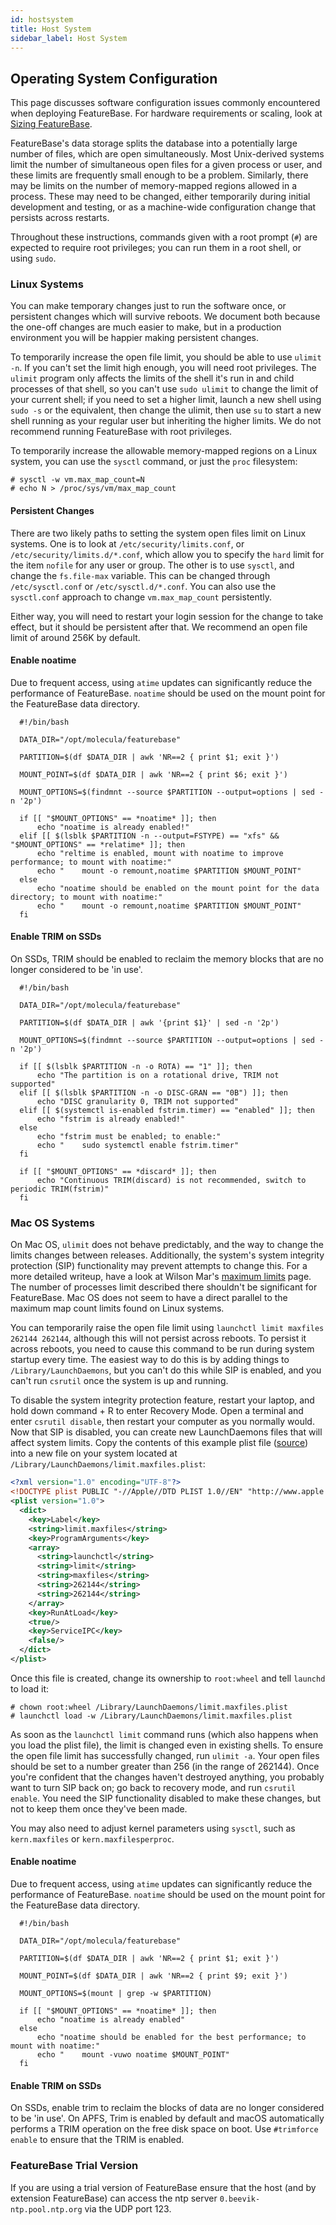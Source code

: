 ```yaml
---
id: hostsystem
title: Host System
sidebar_label: Host System
---
```


## Operating System Configuration

This page discusses software configuration issues commonly encountered when deploying FeatureBase. For hardware requirements or scaling, look at [Sizing FeatureBase](/how-tos/size-featurebase-database).

FeatureBase's data storage splits the database into a potentially large number of files, which are open simultaneously. Most Unix-derived systems limit the number of simultaneous open files for a given process or user, and these limits are frequently small enough to be a problem. Similarly, there may be limits on the number of memory-mapped regions allowed in a process. These may need to be changed,
either temporarily during initial development and testing, or as a machine-wide configuration change that persists across restarts.

Throughout these instructions, commands given with a root prompt (`#`) are expected to require root privileges; you can run them in a root shell, or using `sudo`.

### Linux Systems

You can make temporary changes just to run the software once, or persistent changes which will survive reboots. We document both because the one-off changes are much easier to make, but in a production environment you will be happier making persistent changes.

To temporarily increase the open file limit, you should be able to use `ulimit -n`. If you can't set the limit high enough, you will need root privileges. The `ulimit` program only affects the limits of the shell it's run in and child processes of that shell, so you can't use `sudo ulimit` to change the limit of your current shell; if you need to set a higher limit, launch a new shell using `sudo -s` or the equivalent, then change the ulimit, then use `su` to start a new shell running as your regular user but inheriting the higher limits. We do not recommend running FeatureBase with root privileges.

To temporarily increase the allowable memory-mapped regions on a Linux system, you can use the `sysctl` command, or just the `proc` filesystem:

```shell
# sysctl -w vm.max_map_count=N
# echo N > /proc/sys/vm/max_map_count
```

#### Persistent Changes

There are two likely paths to setting the system open files limit on Linux systems. One is to look at `/etc/security/limits.conf`, or `/etc/security/limits.d/*.conf`, which allow you to specify the `hard` limit for the item `nofile` for any user or group. The other is to use `sysctl`, and change the `fs.file-max` variable. This can be changed through `/etc/sysctl.conf` or `/etc/sysctl.d/*.conf`. You can also use the `sysctl.conf` approach to change `vm.max_map_count` persistently.

Either way, you will need to restart your login session for the change to take effect, but it should be persistent after that. We recommend an open file limit of around 256K by default.

#### Enable noatime

Due to frequent access, using `atime` updates can significantly reduce the performance
of FeatureBase. `noatime` should be used on the mount point for the FeatureBase data directory.

```
  #!/bin/bash

  DATA_DIR="/opt/molecula/featurebase"

  PARTITION=$(df $DATA_DIR | awk 'NR==2 { print $1; exit }')

  MOUNT_POINT=$(df $DATA_DIR | awk 'NR==2 { print $6; exit }')

  MOUNT_OPTIONS=$(findmnt --source $PARTITION --output=options | sed -n '2p')

  if [[ "$MOUNT_OPTIONS" == *noatime* ]]; then
      echo "noatime is already enabled!"
  elif [[ $(lsblk $PARTITION -n --output=FSTYPE) == "xfs" && "$MOUNT_OPTIONS" == *relatime* ]]; then
      echo "reltime is enabled, mount with noatime to improve performance; to mount with noatime:"
      echo "    mount -o remount,noatime $PARTITION $MOUNT_POINT"
  else
      echo "noatime should be enabled on the mount point for the data directory; to mount with noatime:"
      echo "    mount -o remount,noatime $PARTITION $MOUNT_POINT"
  fi

```

#### Enable TRIM on SSDs

On SSDs, TRIM should be enabled to reclaim the memory blocks that are no longer considered to be 'in use'.

```
  #!/bin/bash

  DATA_DIR="/opt/molecula/featurebase"

  PARTITION=$(df $DATA_DIR | awk '{print $1}' | sed -n '2p')

  MOUNT_OPTIONS=$(findmnt --source $PARTITION --output=options | sed -n '2p')

  if [[ $(lsblk $PARTITION -n -o ROTA) == "1" ]]; then
      echo "The partition is on a rotational drive, TRIM not supported"
  elif [[ $(lsblk $PARTITION -n -o DISC-GRAN == "0B") ]]; then
      echo "DISC granularity 0, TRIM not supported"
  elif [[ $(systemctl is-enabled fstrim.timer) == "enabled" ]]; then
      echo "fstrim is already enabled!"
  else
      echo "fstrim must be enabled; to enable:"
      echo "    sudo systemctl enable fstrim.timer"
  fi

  if [[ "$MOUNT_OPTIONS" == *discard* ]]; then
      echo "Continuous TRIM(discard) is not recommended, switch to periodic TRIM(fstrim)"
  fi
 ```

### Mac OS Systems

On Mac OS, `ulimit` does not behave predictably, and the way to change the limits changes between releases. Additionally, the system's system integrity protection (SIP) functionality may prevent attempts to change this. For a more detailed writeup, have a look at Wilson Mar's [maximum limits](https://wilsonmar.github.io/maximum-limits/) page. The number of processes limit described there shouldn't be significant for FeatureBase. Mac OS does not seem to have a direct parallel to the maximum map count limits found on Linux systems.

You can temporarily raise the open file limit using `launchctl limit maxfiles 262144 262144`, although this will not persist across reboots. To persist it across reboots, you need to cause this command to be run during system startup every time. The easiest way to do this is by adding things to `/Library/LaunchDaemons`, but you can't do this while SIP is enabled, and you can't run `csrutil` once the system is up and running.

To disable the system integrity protection feature, restart your laptop, and hold down command + R to enter Recovery Mode. Open a terminal and enter `csrutil disable`, then restart your computer as you normally would. Now that SIP is disabled, you can create new LaunchDaemons files that will affect system limits. Copy the contents of this example plist file ([source](https://github.com/wilsonmar/mac-setup/blob/master/configs/limit.maxfiles.plist)) into a new file on your system located at `/Library/LaunchDaemons/limit.maxfiles.plist`:

```xml
<?xml version="1.0" encoding="UTF-8"?>
<!DOCTYPE plist PUBLIC "-//Apple//DTD PLIST 1.0//EN" "http://www.apple.com/DTDs/PropertyList-1.0.dtd">
<plist version="1.0">
  <dict>
    <key>Label</key>
    <string>limit.maxfiles</string>
    <key>ProgramArguments</key>
    <array>
      <string>launchctl</string>
      <string>limit</string>
      <string>maxfiles</string>
      <string>262144</string>
      <string>262144</string>
    </array>
    <key>RunAtLoad</key>
    <true/>
    <key>ServiceIPC</key>
    <false/>
  </dict>
</plist>
```

Once this file is created, change its ownership to `root:wheel` and tell `launchd` to load it:

```shell
# chown root:wheel /Library/LaunchDaemons/limit.maxfiles.plist
# launchctl load -w /Library/LaunchDaemons/limit.maxfiles.plist
```

As soon as the `launchctl limit` command runs (which also happens when you load the plist file), the limit is changed even in existing shells. To ensure the open file limit has successfully changed, run `ulimit -a`. Your open files should be set to a number greater than 256 (in the range of 262144). Once you're confident that the changes haven't destroyed anything, you probably want to turn SIP back on; go back to recovery mode, and run `csrutil enable`. You need the SIP functionality disabled to make these changes, but not to keep them once they've been made.

You may also need to adjust kernel parameters using `sysctl`, such as `kern.maxfiles` or `kern.maxfilesperproc`.

#### Enable noatime

Due to frequent access, using `atime` updates can significantly reduce the performance
of FeatureBase. `noatime` should be used on the mount point for the FeatureBase data directory.

```
  #!/bin/bash

  DATA_DIR="/opt/molecula/featurebase"

  PARTITION=$(df $DATA_DIR | awk 'NR==2 { print $1; exit }')

  MOUNT_POINT=$(df $DATA_DIR | awk 'NR==2 { print $9; exit }')

  MOUNT_OPTIONS=$(mount | grep -w $PARTITION)

  if [[ "$MOUNT_OPTIONS" == *noatime* ]]; then
      echo "noatime is already enabled"
  else
      echo "noatime should be enabled for the best performance; to mount with noatime:"
      echo "    mount -vuwo noatime $MOUNT_POINT"
  fi
```

#### Enable TRIM on SSDs

On SSDs, enable trim to reclaim the blocks of data are no longer considered to be 'in use'.
On APFS, Trim is enabled by default and macOS automatically performs a TRIM operation on the
free disk space on boot. Use `#trimforce enable` to ensure that the TRIM is enabled. 

### FeatureBase Trial Version
If you are using a trial version of FeatureBase ensure that the host (and by extension FeatureBase)
can access the ntp server `0.beevik-ntp.pool.ntp.org` via the UDP port 123.
